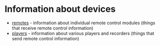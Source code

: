 # Information about devices

* [remotes](remotes/) - information about individual remote control modules (things that receive remote control information)
* [players](players/) - information about various players and recorders (things that send remote control information)
